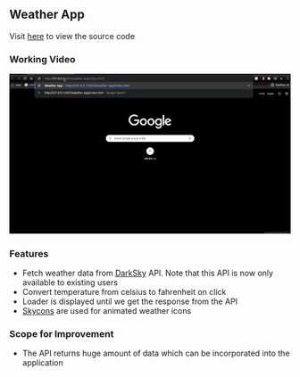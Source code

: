 ## Weather App

Visit [here](/weather-app) to view the source code

### Working Video

![Weather App Gif](resources/weather-app.gif)

### Features

- Fetch weather data from [DarkSky](https://darksky.net/dev) API. Note that this API is now only available to existing users
- Convert temperature from celsius to fahrenheit on click
- Loader is displayed until we get the response from the API
- [Skycons](https://darkskyapp.github.io/skycons/) are used for animated weather icons

### Scope for Improvement

- The API returns huge amount of data which can be incorporated into the application
